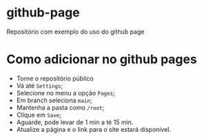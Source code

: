 # github-page
Repositório com exemplo do uso do github page


<h1>Como adicionar no github pages</h1>

- Torne o repositório público
- Vá até `Settings`;
- Selecione no menu a opção `Pages`;
- Em branch seleciona `main`;
- Mantenha a pasta como `/root`;
- Clique em `Save`;
- Aguarde, pode levar de 1 min a té 15 min.
- Atualize a página e o link para o site estará disponível.
